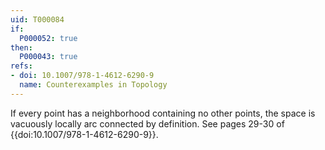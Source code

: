 ```yaml
---
uid: T000084
if:
  P000052: true
then:
  P000043: true
refs:
- doi: 10.1007/978-1-4612-6290-9
  name: Counterexamples in Topology
---
```


If every point has a neighborhood containing no other points, the space is vacuously locally arc connected by definition.
See pages 29-30 of {{doi:10.1007/978-1-4612-6290-9}}.
